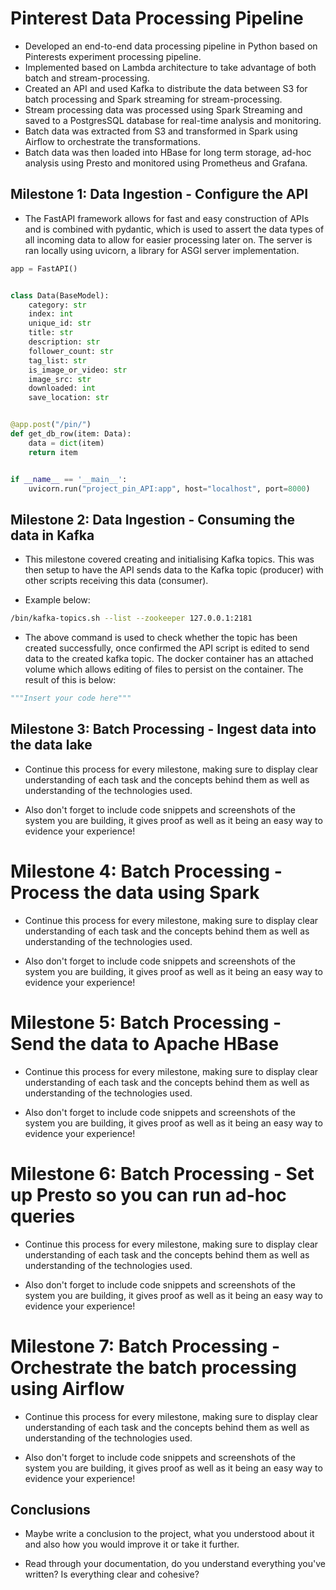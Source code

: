 # Pinterest Data Processing Pipeline

- Developed an end-to-end data processing pipeline in Python based on Pinterests experiment processing pipeline. 
- Implemented based on Lambda architecture to take advantage of both batch and stream-processing.
- Created an API and used Kafka to distribute the data between S3 for batch processing and Spark streaming for stream-processing.
- Stream processing data was processed using Spark Streaming and saved to a PostgresSQL database for real-time analysis and monitoring. 
- Batch data was extracted from S3 and transformed in Spark using Airflow to orchestrate the transformations. 
- Batch data was then loaded into HBase for long term storage, ad-hoc analysis using Presto and monitored using Prometheus and Grafana.

## Milestone 1: Data Ingestion - Configure the API

- The FastAPI framework allows for fast and easy construction of APIs and is combined with pydantic, which is used to assert the data types of all incoming data to allow for easier processing later on. The server is ran locally using uvicorn, a library for ASGI server implementation.
  
```python
app = FastAPI()


class Data(BaseModel):
    category: str
    index: int
    unique_id: str
    title: str
    description: str
    follower_count: str
    tag_list: str
    is_image_or_video: str
    image_src: str
    downloaded: int
    save_location: str


@app.post("/pin/")
def get_db_row(item: Data):
    data = dict(item)
    return item


if __name__ == '__main__':
    uvicorn.run("project_pin_API:app", host="localhost", port=8000)

```

## Milestone 2: Data Ingestion - Consuming the data in Kafka 

- This milestone covered creating and initialising Kafka topics. This was then setup to have the API sends data to the Kafka topic (producer) with other scripts receiving this data (consumer). 

- Example below:

```bash
/bin/kafka-topics.sh --list --zookeeper 127.0.0.1:2181
```

- The above command is used to check whether the topic has been created successfully, once confirmed the API script is edited to send data to the created kafka topic. The docker container has an attached volume which allows editing of files to persist on the container. The result of this is below:

```python
"""Insert your code here"""
```

## Milestone 3: Batch Processing - Ingest data into the data lake

- Continue this process for every milestone, making sure to display clear understanding of each task and the concepts behind them as well as understanding of the technologies used.

- Also don't forget to include code snippets and screenshots of the system you are building, it gives proof as well as it being an easy way to evidence your experience!

# Milestone 4: Batch Processing - Process the data using Spark

- Continue this process for every milestone, making sure to display clear understanding of each task and the concepts behind them as well as understanding of the technologies used.

- Also don't forget to include code snippets and screenshots of the system you are building, it gives proof as well as it being an easy way to evidence your experience!

# Milestone 5: Batch Processing - Send the data to Apache HBase

- Continue this process for every milestone, making sure to display clear understanding of each task and the concepts behind them as well as understanding of the technologies used.

- Also don't forget to include code snippets and screenshots of the system you are building, it gives proof as well as it being an easy way to evidence your experience!

# Milestone 6: Batch Processing - Set up Presto so you can run ad-hoc queries 

- Continue this process for every milestone, making sure to display clear understanding of each task and the concepts behind them as well as understanding of the technologies used.

- Also don't forget to include code snippets and screenshots of the system you are building, it gives proof as well as it being an easy way to evidence your experience!

# Milestone 7: Batch Processing - Orchestrate the batch processing using Airflow

- Continue this process for every milestone, making sure to display clear understanding of each task and the concepts behind them as well as understanding of the technologies used.

- Also don't forget to include code snippets and screenshots of the system you are building, it gives proof as well as it being an easy way to evidence your experience!

## Conclusions

- Maybe write a conclusion to the project, what you understood about it and also how you would improve it or take it further.

- Read through your documentation, do you understand everything you've written? Is everything clear and cohesive?
